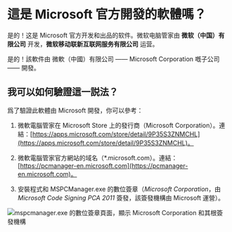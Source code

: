 # 這是 Microsoft 官方開發的軟體嗎？

是的！这是 Microsoft 官方开发和出品的软件。微软电脑管家由 **微软（中国）有限公司** 开发，**微软移动联新互联网服务有限公司** 运营。

是的！該軟件由 微軟（中國）有限公司 —— Microsoft Corporation 嘅子公司 —— 開發。

## 我可以如何驗證這一説法？

爲了驗證此軟體由 Microsoft 開發，你可以參考：

1. 微軟電腦管家在 Microsoft Store 上的發行商（Microsoft Corporation）。連結：[https://apps.microsoft.com/store/detail/9P35S3ZNMCHL](https://apps.microsoft.com/store/detail/9P35S3ZNMCHL)。

2. 微軟電腦管家官方網站的域名（*.microsoft.com）。連結：[https://pcmanager-en.microsoft.com](https://pcmanager-en.microsoft.com)。

3. 安裝程式和 MSPCManager.exe 的數位簽章（*Microsoft Corporation*，由 *Microsoft Code Signing PCA 2011* 簽發，該簽發機構由 Microsoft 運營）。

![mspcmanager.exe 的數位簽章頁面，顯示 Microsoft Corporation 和其根簽發機構](/assets/digital-signature.png)
